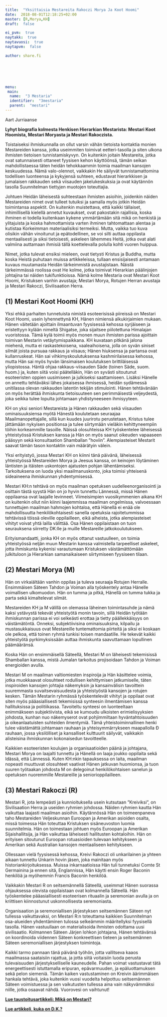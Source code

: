 ```yaml
---
title:  "Yksittaisia Mestareita Rakoczi Morya Ja Koot Hoomi"
date:  2018-08-01T12:18:25+02:00
master: [R,Morya,KH]
draft:  false

ei_pvm:  true
naytakk:  true
naytavuosi:  true
naytapvm:  false

author: share.fi





 
menu:
 main:
  name:  "3 Mestaria"
  identifier:  "3mestaria"
  parent:  "mestari"
---
```

<p>Aart Jurriaanse</p>
<p><strong>Lyhyt biografia kolmesta Henkisen Hierarkian Mestarista: Mestari Koot Hoomista, Mestari Moryasta ja Mestari Rakoczista.</strong></p>
<p>Toistaiseksi ihmiskunnalla on ollut varsin vähän tietoista kontaktia monien Mestareiden kanssa, jotka useimmiten toimivat eetteri-tasolla ja siten ulkona ihmisten tietoisen tunnistamiskyvyn. On kuitenkin joitain Mestareita, jotka ovat satunnaisesti ottaneet fyysisen kehon käyttöönsä, tämän seikan mahdollistaessa täten heidän tehokkaammin toimia maailman kansojen keskuudessa. Nämä valo-olennot, vaikkakin He säilyvät tunnistamattomina todellisen luonteensa ja kykyjensä suhteen, edustavat hierarkkisen ja jumalaisen rakkauden sekä viisauden jakelukeskuksia ja ovat käytännön tasolla Suunnitelman tiettyjen muotojen toteuttajia.</p>
<p>Johtuen Heidän läheisestä suhteestaan ihmisten asioihin, joidenkin näiden Mestareiden nimet ovat tulleet tutuiksi ja samalla myös jotkin Heidän toimintansa aspektit. On kuitenkin muistettava, että kaikki tällaiset, inhimillisellä kielellä annetut kuvaukset, ovat pakostakin rajallisia, koska ihminen ei todella kuitenkaan kykene ymmärtämään sitä mikä on henkistä ja ylitajuista ja koska hahmottamista varten ihminen tahtomattaan alentaa ja kutistaa Korkeimman materiaalisiksi termeiksi. Mutta, vaikka tuo kuva olisikin vähän vinoitunut ja epätodellinen, se voi silti auttaa oppilasta mentaalisesti ja siksi tietoisesti, askeleen lähemmes Heitä, jotka ovat alati valmiina auttamaan ihmisiä tällä koettelevalla polulla kohti vuoren huippua.</p>
<p>Nimet, jotka tulevat ensiksi mieleen, ovat tietysti Kristus ja Buddha, mutta koska Heistä puhutaan muissa artikkeleissa, tullaan ensisijaisesti antamaan kuvaus muutamasta Heidän tärkeimmistä avustajistaan. Näistä tärkeimmässä roolissa ovat He kolme, jotka toimivat Hierarkian päälinjojen johtajina tai näiden tukifunktioissa. Nämä kolme Mestaria ovat Mestari Koot Hoomi, Kristuksen vanhin avustaja; Mestari Morya, Rotujen Herran avustaja ja Mestari Rakoczi, Sivilisaation Herra.</p>
<h2 class="menutitle">(1) Mestari Koot Hoomi (KH)</h2>
<p>Yksi ehkä parhaiten tunnetuista nimistä esoteerisissä piireissä on Mestari Koot Hoomi, usein lyhennettynä KH, Hänen nimiensä alkukirjaimien mukaan. Hänen väitetään ajoittain ilmaantuvan fyysisessä kehossa syrjäiseen ja eristettyyn kylään nimeltä Shigatse, joka sijaitsee piilotettuna Himalajan vuoristossa. Tämä kylä toimii myös monen muun ihmisten parissa ajoittain toimivan Mestarin vetäytymispaikkana. KH kuvataan pitkänä jalona miehenä, mutta ei raskastekoisena, vaaleaihoisena, jolla on syvän siniset silmät joista pursuaa rakkaus ja viisaus; Hänen hiuksensa ja partansa ovat kullanruskeat. Hän sai vihkimyskoulutuksensa kashmirilaisessa kehossa, mutta Hän sai myös hyvän länsimaisen koulutuksen brittiläisessä yliopistossa. Häntä ohjaa rakkaus-viisauden Säde (toinen Säde, suom. huom.) ja, kuten siitä voisi päätelläkin, Hän on syvästi sitoutunut esoteeristen oppien uusimiseen ja julkiseksi saattamiseen. Lisäksi Hänelle on annettu tehtäväksi lähes jokaisessa ihmisessä, heidän sydämessä unitilassa olevan rakkauden latentin tekijän stimulointi. Hänen tehtävänään on myös herättää ihmiskunta tietoisuuteen sen perimmäisestä veljeydestä, joka seikka tulee lopulta johtamaan yhdistyneeseen ihmisyyteen.</p>
<p>KH on yksi seniori Mestareista ja Hänen rakkauden sekä viisauden ominaisuuksiensa myötä Hänestä koulutetaan seuraajaa Maailmanopettajalle, sillä kun kuudes juurirotu perustetaan, Kristus tulee jättämään nykyisen positionsa ja tulee siirtymään vieläkin kehittyneempiin töihin korkeammille tasoille. Näissä olosuhteissa KH työskentelee läheisessä yhteistyössä Kristuksen kanssa ja Hän on myös saanut oikeuden vapaaseen pääsyyn sekä konsultaation Shamballan &#8221;hoviin&#8221;. Alempiasteiset Mestarit saavat tämän tason kontaktin vain määrätyin välein.</p>
<p>Yksi erityistyö, jossa Mestari KH on kiinni tänä päivänä, läheisessä yhteistyössä Mestareiden Morya ja Jeesus kanssa, on keinojen löytäminen läntisten ja itäisten uskontojen ajatusten pohjan lähentämiseksi. Tarkoituksena on luoda yksi maailmanuskonto, joka toimisi yhteisenä sideaineena ihmiskunnan yhdentymisessä.</p>
<p>Mestari KH:n tehtävä on myös maailman opetuksen uudelleenorganisointi ja osittain tästä syystä Hän on jo hyvin tunnettu Lännessä, missä Hänen oppilaansa ovat laajalle levinneet. Viimeisimpien vuosikymmenien aikana KH on kuitenkin ollut niin kiinni laajemmissa maailman ongelmissa, valvoessaan tunnettujen maailman hahmojen kohtaloa, että Hänellä ei enää ole mahdollisuutta henkilökohtaisesti sanella opetuksia rajoitetummissa tehtävissä töissä oleville oppilailleen, eikä aiheista, jotka alempiasteiset vihityt voivat yhtä lailla välittää. Osa Hänen oppilaistaan on tuon seurauksena siirretty DK:lle ja muille Mestareille jatkokoulutukseen.</p>
<p>Erityismandaatti, jonka KH on myös ottanut vastuulleen, on toimia yhteistyössä neljän muun Mestarin kanssa valmistella tarpeelliset askeleet, jotta ihmiskunta kykenisi varautumaan Kristuksen väistämättömään julkituloon ja Hierarkian samanaikaiseen siirtymiseen fyysiseen tilaan.</p>
<h2 class="menutitle">(2) Mestari Morya (M)</h2>
<p>Hän on virkaiältään vanhin oppilas ja tuleva seuraaja Rotujen Herralle. Ensimmäisen Säteen Tahdon ja Voiman alla työskentely antaa Hänelle voimallisen ulkomuodon. Hän on tumma ja pitkä, Hänellä on tumma tukka ja parta sekä kimaltelevat silmät.</p>
<p>Mestareiden KH ja M välillä on olemassa läheinen toimintasuhde ja nämä kaksi ystävystä tekevät yhteistyötä monin tavoin, sillä Heidän työtään ihmiskunnan parissa ei voi selkeästi erottaa ja tietty päällekkäisyys on väistämätöntä. Onneksi, subjektiivisina ominaisuuksina, kilpailu ja mustasukkaisuus ovat Mestareille tuntemattomia piirteitä ja siksi ei koskaan ole pelkoa, että toinen ryhmä tunkisi toisen mandaatille. He tekevät kaikki yhteistyötä pyrkimyksissään auttaa ihmiskunta saavuttamaan lopullinen päämääränsä.</p>
<p>Koska Hän on ensimmäisellä Säteellä, Mestari M on läheisesti tekemisissä Shamballan kanssa, mistä Jumalan tarkoitus projisoidaan Tahdon ja Voiman energioiden avulla.</p>
<p>Mestari M on maailman valtiomiesten inspiroija ja Hän käsittelee voimia, jotka muokkaavat olosuhteet rodullisen kehittymisen jatkumiselle, täten inspiroiden kansojen johtajia näkemyksin ja kansainvälisin tavoittein suuremmasta suvaitsevaisuudesta ja yhteistyöstä kansojen ja rotujen kesken. Tämän Mestarin ryhmässä työskentelevät vihityt ja oppilaat ovat siten myös pääasiallisesti tekemisissä synteesin ilmentämisen kanssa hallituksissa ja politiikassa. Tavoiteltu synteesi on luonteeltaan enimmäkseen subjektiivista, eikä se kumoudu ulkoisten erimielisyyksien johdosta, kunhan nuo näkemyserot ovat pohjimmiltaan hyväntahtoisuuden ja oikeanlaatuisten suhteiden ilmentymiä. Tämä yhteistoiminnallinen henki tulee väistämättä johtamaan rauhaan ja yhteisymmärrykseen maapallolla Ð rauhaan, jossa yksilölliset ja kansalliset kulttuurit säilyvät, vaikkakin alisteisina ihmiskunnan kokonaisedun tavoitteelle.</p>
<p>Kaikkien esoteeristen koulujen ja organisaatioiden päänä ja johtajana, Mestari Morya on laajalti tunnettu ja Hänellä on laaja joukko oppilaita sekä Idässä, että Lännessä. Kuten KH:nkin tapauksessa on laita, maailman nopeasti muuttuvat olosuhteet vaativat Hänen jatkuvan huomionsa, ja tuon suuren työtaakan johdosta M on delegoinut henkilökohtaisen sanelun ja opetuksen nuoremmille Mestareille ja seniorioppilailleen.</p>
<h2 class="menutitle">(3) Mestari Rakoczi (R)</h2>
<p>Mestari R, jota lempeästi ja kunnioituksella usein kutsutaan &#8221;Kreiviksi&#8221;, on Sivilisaation Herra ja useiden ryhmien johdossa. Näiden ryhmien kautta Hän vaikuttaa laajasti maailman asioihin. Käytännössä Hän on toimeenpaneva taho Mestareiden Veljeskunnan Euroopan ja Amerikan asioiden osalta, missä toimessa Hän toteuttaa Kristuksen sisäneuvoston luomia suunnitelmia. Hän on toimestaan johtuen myös Euroopan ja Amerikan Sijaishallitsija, ja Hän vaikuttaa läheisesti hallitusten kohtaloihin. Hän on erityisen sitoutunut Euroopan rotuasioiden tulevaan kehitykseen ja Amerikan sekä Australian kansojen mentaaliseen kehitykseen.</p>
<p>Ollessaan vielä fyysisessä kehossa, Kreivi Rakoczi oli unkarilainen ja yhteen aikaan tunnettu Unkarin hovin jäsen, joka mainitaan myös historiankirjoituksessa. Muissa inkarnaatioissa Hän tuli tunnetuksi Comte St Germainina ja ennen sitä, Englannissa, Hän käytti ensin Roger Baconin henkilöä ja myöhemmin Francis Baconin henkilöä.</p>
<p>Vaikkakin Mestari R on seitsemännellä Säteellä, useimmat Hänen suorassa ohjauksessa olevista oppilaistaan ovat kolmannella Säteellä. Hän työskentelee pääasiallisesti esoteerisen rituaalin ja seremonian avulla ja on kriittisen kiinnostunut uskonnollisesta seremoniasta.</p>
<p>Organisaation ja seremoniallisen järjestyksen seitsemännen Säteen nyt tullessa vaikuttavaksi, on Mestari R:n toteuttama kaikkien Suunnitelman osa-alueiden yhdentäminen tulossa selkeämmin määritellyksi fyysisellä tasolla. Hänen vastuullaan on materialisoida ihmisten odottama uusi sivilisaatio. Kolmannen Säteen Järjen lohkon johtajana, Hänen tehtävänsä on koordinoida viidennen Säteen konkreettisen tieteen ja seitsemännen Säteen seremoniallisen järjestyksen toimintoja.</p>
<p>Kaikki tarmo pannaan tänä päivänä työhön, jotta vallitseva kaaos maailmassa saataisiin rajattua, ja jotta siitä voitaisiin luoda perusta tulevaisuuden järjestykselliselle kauneudelle. Pahan voimat vastustavat tätä energeettisesti istuttamalla eripuran, epävarmuuden, ja epäluottamuksen sekä pelon siemeniä. Tämän kaiken vastustaminen on Kreivin äärimmäisen hankala tehtävä, joka kuitenkin vuosi vuodelta helpottuu seitsemännen Säteen voimistuessa ja sen vaikutusten tullessa aina vain näkyvämmäksi niille, jotka osaavat nähdä. Vuorovesi on vaihtunut!</p>
<p><a title="Mikä tai kuka on Mestari?" href="/mestari"><strong>Lue taustoitusartikkeli: Mikä on Mestari?</strong></a></p>
<p><a title="Mestari D.K. (Djwhal Khul)" href="/lisatietoa/mestari-d-k"><strong>Lue artikkeli, kuka on D.K.?</strong></a></p>